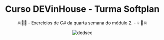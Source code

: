 <div align="center">
  <h1>Curso DEVinHouse - Turma Softplan</h1>
  <p>&#9760;&#129327;&#128128; - Exercícios de C# da quarta semana do módulo 2. - &#128128;	&#129327;&#9760;</p>

  ![dedsec](https://user-images.githubusercontent.com/93289348/156792420-79eb37a3-4906-4ce1-9209-be72ec776ba8.gif)
</div>
